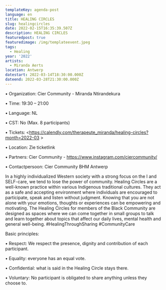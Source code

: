 ```yaml
---
templateKey: agenda-post
language: en
title: HEALING CIRCLES
slug: healingcircles
date: 2022-02-15T16:35:39.507Z
description: HEALING CIRCLES
featuredpost: true
featuredimage: /img/templateevent.jpeg
tags:
  - Healing
year: '2022'
artists:
  - Miranda Aerts
location: Antwerp
datestart: 2022-03-14T18:30:00.000Z
dateend: 2022-03-28T21:30:00.000Z
---
```

•	Organization: Cier Community - Miranda Ntirandekura 

•	Time: 19:30 – 21:00 

•	Language: NL

•	CST: No (Max. 8 participants)

•	Tickets: <https://calendly.com/therapeute_miranda/healing-circles?month=2022-03 >

•	Location: Zie ticketlink

•	Partners: Cier Community - https://www.instagram.com/ciercommunity/ 

•	Contactpersoon: Cier Community  BHM Antwerp



In a highly individualized Western society with a strong focus on the I and SELF-care, we tend to lose the power of community. Healing Circles are a well-known practice within various Indigenous traditional cultures. They act as a safe and accepting environment where individuals are encouraged to participate, speak and listen without judgment. Knowing that you are not alone with your emotions, thoughts or experiences can be empowering and motivating.
The Healing Circles for members of the Black Community are designed as spaces where we can come together in small groups to talk and learn together about topics that affect our daily lives, mental health and general well-being. #HealingThroughSharing #CommunityCare

Basic principles:

•	Respect: We respect the presence, dignity and contribution of each participant.

•	Equality: everyone has an equal vote.

•	Confidential: what is said in the Healing Circle stays there.

•	Voluntary: No participant is obligated to share anything unless they choose to.
